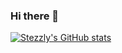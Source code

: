 ### Hi there 👋

[![Stezzly's GitHub stats](https://github-readme-stats-ff2zuyand-stezzlys-projects.vercel.app)](https://github.com/anuraghazra/github-readme-stats)
